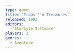 ```yaml
---
type: game
title: 'Traps ''n Treasures'
released: 1993
editors: 
  -'Starbyte Software'
players: 1
genres:
  - Aventure
---
```


